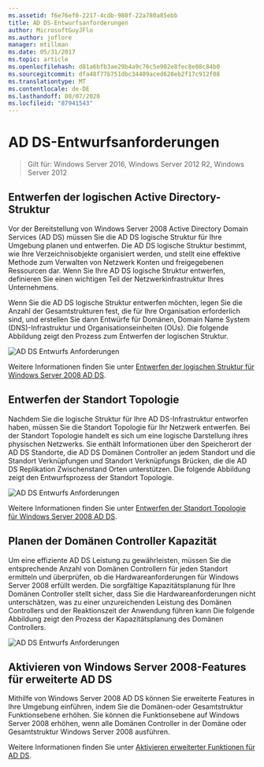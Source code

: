 ```yaml
---
ms.assetid: f6e76ef0-2217-4cdb-980f-22a780a85ebb
title: AD DS-Entwurfsanforderungen
author: MicrosoftGuyJFlo
ms.author: joflore
manager: mtillman
ms.date: 05/31/2017
ms.topic: article
ms.openlocfilehash: d81a6bfb3ae29b4a9c76c5e902e8fec8e08c84b0
ms.sourcegitcommit: dfa48f77b751dbc34409aced628eb2f17c912f08
ms.translationtype: MT
ms.contentlocale: de-DE
ms.lasthandoff: 08/07/2020
ms.locfileid: "87941543"
---
```

# <a name="ad-ds-design-requirements"></a>AD DS-Entwurfsanforderungen

>Gilt für: Windows Server 2016, Windows Server 2012 R2, Windows Server 2012


## <a name="designing-the-active-directory-logical-structure"></a>Entwerfen der logischen Active Directory-Struktur
Vor der Bereitstellung von Windows Server 2008 Active Directory Domain Services (AD DS) müssen Sie die AD DS logische Struktur für Ihre Umgebung planen und entwerfen. Die AD DS logische Struktur bestimmt, wie Ihre Verzeichnisobjekte organisiert werden, und stellt eine effektive Methode zum Verwalten von Netzwerk Konten und freigegebenen Ressourcen dar. Wenn Sie Ihre AD DS logische Struktur entwerfen, definieren Sie einen wichtigen Teil der Netzwerkinfrastruktur Ihres Unternehmens.

Wenn Sie die AD DS logische Struktur entwerfen möchten, legen Sie die Anzahl der Gesamtstrukturen fest, die für Ihre Organisation erforderlich sind, und erstellen Sie dann Entwürfe für Domänen, Domain Name System (DNS)-Infrastruktur und Organisationseinheiten (OUs). Die folgende Abbildung zeigt den Prozess zum Entwerfen der logischen Struktur.

![AD DS Entwurfs Anforderungen](media/AD-DS-Design-Requirements/d5cebae6-a752-4063-a98f-473799c251bd.gif)

Weitere Informationen finden Sie unter [Entwerfen der logischen Struktur für Windows Server 2008 AD DS](Designing-the-Logical-Structure.md).

## <a name="designing-the-site-topology"></a>Entwerfen der Standort Topologie
Nachdem Sie die logische Struktur für Ihre AD DS-Infrastruktur entworfen haben, müssen Sie die Standort Topologie für Ihr Netzwerk entwerfen. Bei der Standort Topologie handelt es sich um eine logische Darstellung ihres physischen Netzwerks. Sie enthält Informationen über den Speicherort der AD DS Standorte, die AD DS Domänen Controller an jedem Standort und die Standort Verknüpfungen und Standort Verknüpfungs Brücken, die die AD DS Replikation Zwischenstand Orten unterstützen. Die folgende Abbildung zeigt den Entwurfsprozess der Standort Topologie.

![AD DS Entwurfs Anforderungen](media/AD-DS-Design-Requirements/d34d43c0-437f-47cb-9b64-09c0f9ce6479.gif)

Weitere Informationen finden Sie unter [Entwerfen der Standort Topologie für Windows Server 2008 AD DS](Designing-the-Site-Topology.md).

## <a name="planning-domain-controller-capacity"></a>Planen der Domänen Controller Kapazität
Um eine effiziente AD DS Leistung zu gewährleisten, müssen Sie die entsprechende Anzahl von Domänen Controllern für jeden Standort ermitteln und überprüfen, ob die Hardwareanforderungen für Windows Server 2008 erfüllt werden. Die sorgfältige Kapazitätsplanung für Ihre Domänen Controller stellt sicher, dass Sie die Hardwareanforderungen nicht unterschätzen, was zu einer unzureichenden Leistung des Domänen Controllers und der Reaktionszeit der Anwendung führen kann Die folgende Abbildung zeigt den Prozess der Kapazitätsplanung des Domänen Controllers.

![AD DS Entwurfs Anforderungen](media/AD-DS-Design-Requirements/fff6ef22-5c7b-4478-ad76-42b296dcf769.gif)

## <a name="enabling-windows-server-2008-advanced-ad-ds-features"></a>Aktivieren von Windows Server 2008-Features für erweiterte AD DS
Mithilfe von Windows Server 2008 AD DS können Sie erweiterte Features in Ihre Umgebung einführen, indem Sie die Domänen-oder Gesamtstruktur Funktionsebene erhöhen. Sie können die Funktionsebene auf Windows Server 2008 erhöhen, wenn alle Domänen Controller in der Domäne oder Gesamtstruktur Windows Server 2008 ausführen.

Weitere Informationen finden Sie unter [Aktivieren erweiterter Funktionen für AD DS](../../ad-ds/plan/Enabling-Advanced-Features-for-AD-DS.md).




